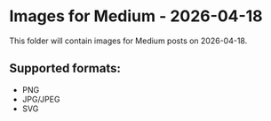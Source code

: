 # Images for Medium - 2026-04-18

This folder will contain images for Medium posts on 2026-04-18.

## Supported formats:
- PNG
- JPG/JPEG
- SVG
